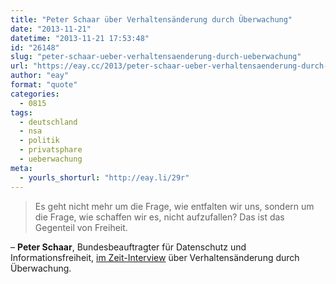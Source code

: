 ```yaml
---
title: "Peter Schaar über Verhaltensänderung durch Überwachung"
date: "2013-11-21"
datetime: "2013-11-21 17:53:48"
id: "26148"
slug: "peter-schaar-ueber-verhaltensaenderung-durch-ueberwachung"
url: "https://eay.cc/2013/peter-schaar-ueber-verhaltensaenderung-durch-ueberwachung/"
author: "eay"
format: "quote"
categories:
  - 0815
tags:
  - deutschland
  - nsa
  - politik
  - privatsphare
  - ueberwachung
meta:
  - yourls_shorturl: "http://eay.li/29r"
---
```


> Es geht nicht mehr um die Frage, wie entfalten wir uns, sondern um die Frage, wie schaffen wir es, nicht aufzufallen? Das ist das Gegenteil von Freiheit.

– **Peter Schaar**, Bundesbeauftragter für Datenschutz und Informationsfreiheit, [im Zeit-Interview](http://www.zeit.de/digital/datenschutz/2013-11/interview-peter-schaar-ende-amtszeit/) über Verhaltensänderung durch Überwachung.
